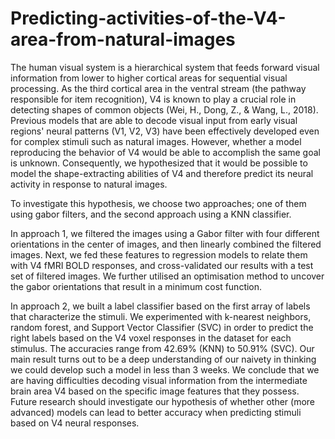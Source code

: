 # Predicting-activities-of-the-V4-area-from-natural-images
The human visual system is a hierarchical system that feeds forward visual information from lower to higher cortical areas for sequential visual processing. As the third cortical area in the ventral stream (the pathway responsible for item recognition), V4 is known to play a crucial role in detecting shapes of common objects (Wei, H., Dong, Z., &amp; Wang, L., 2018). Previous models that are able to decode visual input from early visual regions' neural patterns (V1, V2, V3) have been effectively developed even for complex stimuli such as natural images. However, whether a model reproducing the behavior of V4 would be able to accomplish the same goal is unknown. Consequently, we hypothesized that it would be possible to model the shape-extracting abilities of V4 and therefore predict its neural activity in response to natural images.  

To investigate this hypothesis, we choose two approaches; one of them using gabor filters, and the second approach using a KNN classifier.

In approach 1, we filtered the images using a Gabor filter with four different orientations in the center of images, and then linearly combined the filtered images. Next, we fed these features to regression models to relate them with V4 fMRI BOLD responses, and cross-validated our results with a test set of filtered images. We further utilised an optimisation method to uncover the gabor orientations that result in a minimum cost function.

In approach 2, we built a label classifier based on the first array of labels that characterize the stimuli. We experimented with k-nearest neighbors, random forest, and Support Vector Classifier (SVC) in order to predict the right labels based on the V4 voxel responses in the dataset for each stimulus. The accuracies range from 42.69% (KNN) to 50.91% (SVC). Our main result turns out to be a deep understanding of our naivety in thinking we could develop such a model in less than 3 weeks. We conclude that we are having difficulties decoding visual information from the intermediate brain area V4 based on the specific image features that they possess. Future research should investigate our hypothesis of whether other (more advanced) models can lead to better accuracy when predicting stimuli based on V4 neural responses.

